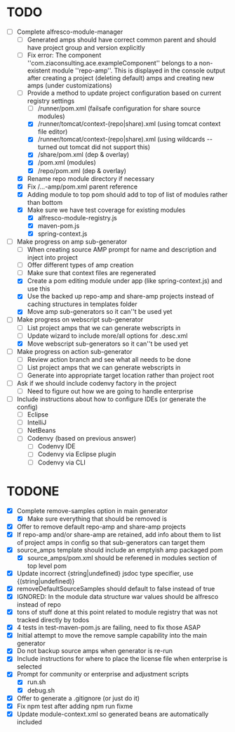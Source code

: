 TODO
====

- [ ] Complete alfresco-module-manager
  - [ ] Generated amps should have correct common parent and should have project group and version explicitly
  - [ ] Fix error: The component ''com.ziaconsulting.ace.exampleComponent'' belongs to a non-existent module ''repo-amp''.
        This is displayed in the console output after creating a project (deleting default) amps and creating new amps (under customizations)
  - [ ] Provide a method to update project configuration based on current registry settings
    - [ ] /runner/pom.xml (failsafe configuration for share source modules)
    - [x] /runner/tomcat/context-(repo|share).xml (using tomcat context file editor)
    - [x] /runner/tomcat/context-(repo|share).xml (using wildcards -- turned out tomcat did not support this)
    - [x] /share/pom.xml (dep & overlay)
    - [x] /pom.xml (modules)
    - [x] /repo/pom.xml (dep & overlay)
  - [x] Rename repo module directory if necessary
  - [x] Fix /...-amp/pom.xml parent reference
  - [x] Adding module to top pom should add to top of list of modules rather than bottom
  - [x] Make sure we have test coverage for existing modules
    - [x] alfresco-module-registry.js
    - [x] maven-pom.js
    - [x] spring-context.js
- [ ] Make progress on amp sub-generator
  - [ ] When creating source AMP prompt for name and description and inject into project
  - [ ] Offer different types of amp creation
  - [ ] Make sure that context files are regenerated
  - [x] Create a pom editing module under app (like spring-context.js) and use this
  - [x] Use the backed up repo-amp and share-amp projects instead of caching structures in templates folder
  - [x] Move amp sub-generators so it can''t be used yet
- [ ] Make progress on webscript sub-generator
  - [ ] List project amps that we can generate webscripts in
  - [ ] Update wizard to include more/all options for .desc.xml
  - [x] Move webscript sub-generators so it can''t be used yet
- [ ] Make progress on action sub-generator
  - [ ] Review action branch and see what all needs to be done
  - [ ] List project amps that we can generate webscripts in
  - [ ] Generate into appropriate target location rather than project root
- [ ] Ask if we should include codenvy factory in the project
  - [ ] Need to figure out how we are going to handle enterprise
- [ ] Include instructions about how to configure IDEs (or generate the config)
  - [ ] Eclipse
  - [ ] IntelliJ
  - [ ] NetBeans
  - [ ] Codenvy (based on previous answer)
    - [ ] Codenvy IDE
    - [ ] Codenvy via Eclipse plugin
    - [ ] Codenvy via CLI

TODONE
======

- [x] Complete remove-samples option in main generator
  - [x] Make sure everything that should be removed is
- [x] Offer to remove default repo-amp and share-amp projects
- [x] If repo-amp and/or share-amp are retained, add info about them to list of project amps in config so that sub-generators can target them
- [x] source_amps template should include an emptyish amp packaged pom
  - [x] source_amps/pom.xml should be referened in modules section of top level pom
- [x] Update incorrect {string|undefined} jsdoc type specifier, use {(string|undefined)}
- [x] removeDefaultSourceSamples should default to false instead of true
- [x] IGNORED: In the module data structure war values should be alfresco instead of repo
- [x] tons of stuff done at this point related to module registry that was not tracked directly by todos
- [x] 4 tests in test-maven-pom.js are failing, need to fix those ASAP
- [x] Initial attempt to move the remove sample capability into the main generator
- [x] Do not backup source amps when generator is re-run
- [x] Include instructions for where to place the license file when enterprise is selected
- [x] Prompt for community or enterprise and adjustment scripts
  - [x] run.sh
  - [x] debug.sh
- [x] Offer to generate a .gitignore (or just do it)
- [x] Fix npm test after adding npm run fixme
- [x] Update module-context.xml so generated beans are automatically included
